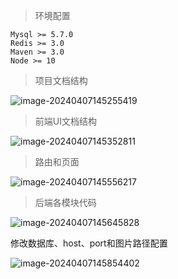 

> 环境配置

```shellJDK >= 1.8
Mysql >= 5.7.0
Redis >= 3.0
Maven >= 3.0
Node >= 10
```

> 项目文档结构

![image-20240407145255419](C:\Users\lenovo\AppData\Roaming\Typora\typora-user-images\image-20240407145255419.png)

> 前端UI文档结构

![image-20240407145352811](C:\Users\lenovo\AppData\Roaming\Typora\typora-user-images\image-20240407145352811.png)

> 路由和页面

![image-20240407145556217](C:\Users\lenovo\AppData\Roaming\Typora\typora-user-images\image-20240407145556217.png)[]()

> 后端各模块代码

![image-20240407145645828](C:\Users\lenovo\AppData\Roaming\Typora\typora-user-images\image-20240407145645828.png)

修改数据库、host、port和图片路径配置

![image-20240407145854402](C:\Users\lenovo\AppData\Roaming\Typora\typora-user-images\image-20240407145854402.png)
